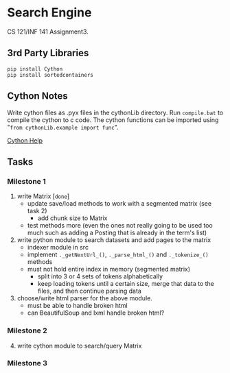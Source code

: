 # Search Engine
CS 121/INF 141 Assignment3.

## 3rd Party Libraries
`pip install Cython` \
`pip install sortedcontainers`

## Cython Notes
Write cython files as .pyx files in the cythonLib directory. Run `compile.bat` to compile the cython to c code. The cython functions can be imported using "`from cythonLib.example import func`".

[Cython Help](https://cython.readthedocs.io/en/latest/src/userguide/language_basics.html)

## Tasks
### Milestone 1

1. write Matrix [`done`]
    - update save/load methods to work with a segmented matrix (see task 2)
        - add chunk size to Matrix
    - test methods more (even the ones not really going to be used too much such as adding a Posting that is already in the term's list)
2. write python module to search datasets and add pages to the matrix
    - indexer module in src
    - implement `._getNextUrl_()`, `._parse_html_()` and `._tokenize_()` methods
    - must not hold entire index in memory (segmented matrix)
        - split into 3 or 4 sets of tokens alphabetically
        - keep loading tokens until a certain size, merge that data to the files, and then continue parsing data
3. choose/write html parser for the above module.
    - must be able to handle broken html
    - can BeautifulSoup and lxml handle broken html?

### Milestone 2

4. write cython module to search/query Matrix

### Milestone 3